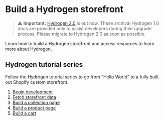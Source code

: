 # Build a Hydrogen storefront


> ⚠️ **Important:** [Hydrogen 2.0](https://hydrogen.shopify.dev) is out now. These archival Hydrogen 1.0 docs are provided only to assist developers during their upgrade process. Please migrate to Hydrogen 2.0 as soon as possible.


Learn how to build a Hydrogen storefront and access resources to learn more about Hydrogen.

## Hydrogen tutorial series

Follow the Hydrogen tutorial series to go from "Hello World" to a fully built out Shopify custom storefront.

1. [Begin development](/docs/tutorials/getting-started/tutorial/begin/)
1. [Fetch storefront data](/docs/tutorials/getting-started/tutorial/fetch-data/)
1. [Build a collection page](/docs/tutorials/getting-started/tutorial/collections/)
1. [Build a product page](/docs/tutorials/getting-started/tutorial/products/)
1. [Build a cart](/docs/tutorials/getting-started/tutorial/cart/)
